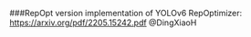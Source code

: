###RepOpt version implementation of YOLOv6
RepOptimizer: https://arxiv.org/pdf/2205.15242.pdf @DingXiaoH
